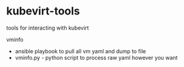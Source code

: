 # kubevirt-tools
tools for interacting with kubevirt

vminfo
 * ansible playbook to pull all vm yaml and dump to file
 * vminfo.py - python script to process raw yaml however you want
